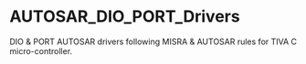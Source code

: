 # AUTOSAR_DIO_PORT_Drivers
 DIO & PORT AUTOSAR drivers following MISRA & AUTOSAR rules for TIVA C micro-controller.
